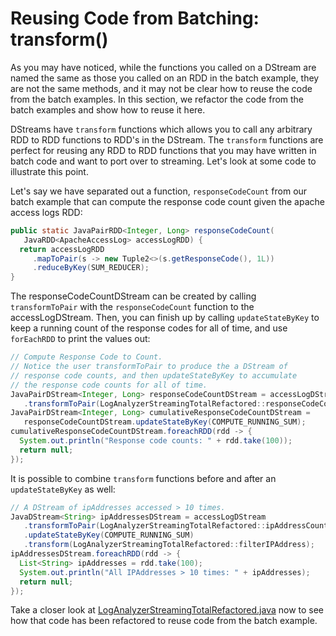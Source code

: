 # Reusing Code from Batching: transform()

As you may have noticed, while the functions you called on a DStream
are named the same as those you called on an RDD in the batch example,
they are not the same methods, and it may not be clear how to reuse the code from the batch examples.  In
this section, we refactor the code from the batch examples and show how
to reuse it here.

DStreams have `transform` functions which allows you to call
any arbitrary RDD to RDD functions to RDD's in the DStream.  The
`transform` functions are perfect for reusing any RDD to RDD functions
that you may have written in batch code and want to port over to
streaming.  Let's look at some code to illustrate this point.

Let's say we have separated out a function, `responseCodeCount` from our
batch example that can compute the response code count given the
apache access logs RDD:
```java
public static JavaPairRDD<Integer, Long> responseCodeCount(
   JavaRDD<ApacheAccessLog> accessLogRDD) {
  return accessLogRDD
     .mapToPair(s -> new Tuple2<>(s.getResponseCode(), 1L))
     .reduceByKey(SUM_REDUCER);
}
```

The responseCodeCountDStream can be created by calling `transformToPair` with the `responseCodeCount` function to the accessLogDStream.
Then, you can finish up by calling `updateStateByKey` to keep a running count of the response codes for all of time,
and use `forEachRDD` to print the values out:

```java
// Compute Response Code to Count.
// Notice the user transformToPair to produce the a DStream of
// response code counts, and then updateStateByKey to accumulate
// the response code counts for all of time.
JavaPairDStream<Integer, Long> responseCodeCountDStream = accessLogDStream
   .transformToPair(LogAnalyzerStreamingTotalRefactored::responseCodeCount);
JavaPairDStream<Integer, Long> cumulativeResponseCodeCountDStream =
   responseCodeCountDStream.updateStateByKey(COMPUTE_RUNNING_SUM);
cumulativeResponseCodeCountDStream.foreachRDD(rdd -> {
  System.out.println("Response code counts: " + rdd.take(100));
  return null;
});
```

It is possible to combine `transform` functions before and after an
`updateStateByKey` as well:
```java
// A DStream of ipAddresses accessed > 10 times.
JavaDStream<String> ipAddressesDStream = accessLogDStream
   .transformToPair(LogAnalyzerStreamingTotalRefactored::ipAddressCount)
   .updateStateByKey(COMPUTE_RUNNING_SUM)
   .transform(LogAnalyzerStreamingTotalRefactored::filterIPAddress);
ipAddressesDStream.foreachRDD(rdd -> {
  List<String> ipAddresses = rdd.take(100);
  System.out.println("All IPAddresses > 10 times: " + ipAddresses);
  return null;
});
```

Take a closer look at [LogAnalyzerStreamingTotalRefactored.java](java8/src/main/java/com/databricks/apps/logs/chapter1/LogAnalyzerStreamingTotalRefactored.java)
now to see how that code has been refactored to reuse code from the batch example.
